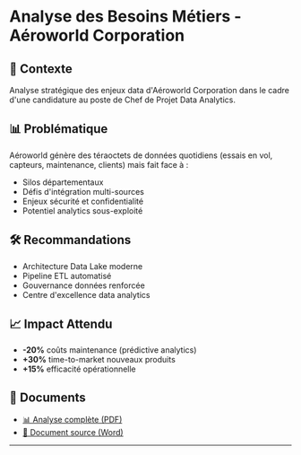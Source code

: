 # Analyse des Besoins Métiers - Aéroworld Corporation

## 🎯 Contexte
Analyse stratégique des enjeux data d'Aéroworld Corporation dans le cadre d'une candidature au poste de Chef de Projet Data Analytics.

## 📊 Problématique
Aéroworld génère des téraoctets de données quotidiens (essais en vol, capteurs, maintenance, clients) mais fait face à :
- Silos départementaux 
- Défis d'intégration multi-sources
- Enjeux sécurité et confidentialité
- Potentiel analytics sous-exploité

## 🛠️ Recommandations
- Architecture Data Lake moderne
- Pipeline ETL automatisé
- Gouvernance données renforcée
- Centre d'excellence data analytics

## 📈 Impact Attendu
- **-20%** coûts maintenance (prédictive analytics)
- **+30%** time-to-market nouveaux produits  
- **+15%** efficacité opérationnelle

## 📄 Documents
- [📊 Analyse complète (PDF)](analyse-besoins-aeroworld.pdf)
- [📝 Document source (Word)](analyse-besoins-aeroworld.docx)

---
